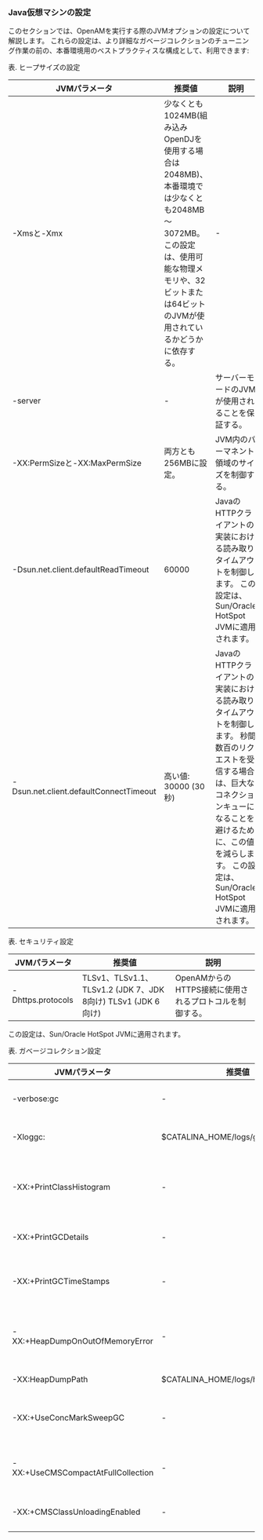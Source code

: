 ### Java仮想マシンの設定

このセクションでは、OpenAMを実行する際のJVMオプションの設定について解説します。
これらの設定は、より詳細なガベージコレクションのチューニング作業の前の、本番環境用のベストプラクティスな構成として、利用できます:

表. ヒープサイズの設定

|JVMパラメータ|推奨値|説明|
|---|---|---|
|-Xmsと-Xmx|少なくとも1024MB(組み込みOpenDJを使用する場合は2048MB)、本番環境では少なくとも2048MB～3072MB。  この設定は、使用可能な物理メモリや、32ビットまたは64ビットのJVMが使用されているかどうかに依存する。|-|
|-server|-|サーバーモードのJVMが使用されることを保証する。|
|-XX:PermSizeと-XX:MaxPermSize|両方とも256MBに設定。|JVM内のパーマネント領域のサイズを制御する。|
|-Dsun.net.client.defaultReadTimeout|60000|JavaのHTTPクライアントの実装における読み取りタイムアウトを制御します。  この設定は、Sun/Oracle HotSpot JVMに適用されます。|
|-Dsun.net.client.defaultConnectTimeout|高い値: 30000 (30秒)|JavaのHTTPクライアントの実装における読み取りタイムアウトを制御します。   秒間数百のリクエストを受信する場合は、巨大なコネクションキューになることを避けるために、この値を減らします。  この設定は、Sun/Oracle HotSpot JVMに適用されます。|

表. セキュリティ設定

|JVMパラメータ|推奨値|説明|
|---|---|---|
|-Dhttps.protocols|TLSv1、TLSv1.1、TLSv1.2 (JDK 7、JDK 8向け)  TLSv1 (JDK 6向け)|OpenAMからのHTTPS接続に使用されるプロトコルを制御する。|

この設定は、Sun/Oracle HotSpot JVMに適用されます。

表. ガベージコレクション設定

|JVMパラメータ|推奨値|説明|
|---|---|---|
|-verbose:gc|-|一般的なガベージコレクションの情報を出力する。|
|-Xloggc:|$CATALINA_HOME/logs/gc.log|ガーベッジコレクションのログファイルのパス。|
|-XX:+PrintClassHistogram|-|SIGTERMシグナルをJVMが受信した際に、ヒープのヒストグラムを出力する。|
|-XX:+PrintGCDetails|-|ガベージコレクションの詳細情報を出力する。|
|-XX:+PrintGCTimeStamps|-|ガベージコレクションの詳述なタイムスタンプを出力する。|
|-XX:+HeapDumpOnOutOfMemoryError|-|OutofMemoryErrorが発生したときに、自動的にヒープダンプを生成する。|
|-XX:HeapDumpPath|$CATALINA_HOME/logs/heapdump.hprof|ヒープダンプのパス。|
|-XX:+UseConcMarkSweepGC|-|CMS(コンカレントマークスイープ)ガベージコレクタを使用する。|
|-XX:+UseCMSCompactAtFullCollection|-|フルガベージコレクションでの積極的なコンパクションを行う。|
|-XX:+CMSClassUnloadingEnabled|-|CMSスイープ時のクラスのアンロードを許可する。|
